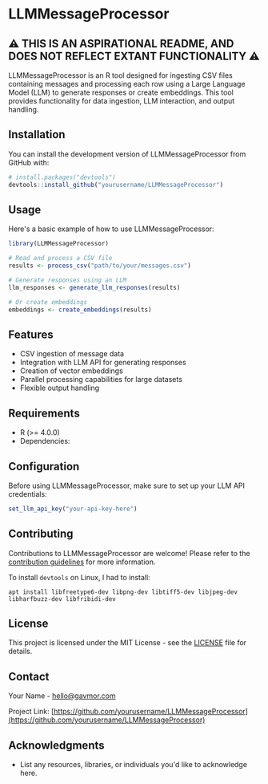 # LLMMessageProcessor

## ⚠ THIS IS AN ASPIRATIONAL README, AND DOES NOT REFLECT EXTANT FUNCTIONALITY ⚠

LLMMessageProcessor is an R tool designed for ingesting CSV files containing messages and processing each row using a Large Language Model (LLM) to generate responses or create embeddings. This tool provides functionality for data ingestion, LLM interaction, and output handling.

## Installation

You can install the development version of LLMMessageProcessor from GitHub with:

```r
# install.packages("devtools")
devtools::install_github("yourusername/LLMMessageProcessor")
```

## Usage

Here's a basic example of how to use LLMMessageProcessor:

```r
library(LLMMessageProcessor)

# Read and process a CSV file
results <- process_csv("path/to/your/messages.csv")

# Generate responses using an LLM
llm_responses <- generate_llm_responses(results)

# Or create embeddings
embeddings <- create_embeddings(results)
```

## Features

- CSV ingestion of message data
- Integration with LLM API for generating responses
- Creation of vector embeddings
- Parallel processing capabilities for large datasets
- Flexible output handling

## Requirements

- R (>= 4.0.0)
- Dependencies: 

## Configuration

Before using LLMMessageProcessor, make sure to set up your LLM API credentials:

```r
set_llm_api_key("your-api-key-here")
```

## Contributing

Contributions to LLMMessageProcessor are welcome! Please refer to the [contribution guidelines](CONTRIBUTING.md) for more information.

To install `devtools` on Linux, I had to install:

```SH
apt install libfreetype6-dev libpng-dev libtiff5-dev libjpeg-dev libharfbuzz-dev libfribidi-dev

```


## License

This project is licensed under the MIT License - see the [LICENSE](LICENSE) file for details.

## Contact

Your Name - hello@gavmor.com

Project Link: [https://github.com/yourusername/LLMMessageProcessor](https://github.com/yourusername/LLMMessageProcessor)

## Acknowledgments

- List any resources, libraries, or individuals you'd like to acknowledge here.
```
